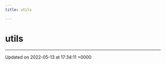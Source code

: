 ```yaml
---
title: utils

---
```


# utils








-------------------------------

Updated on 2022-05-13 at 17:34:11 +0000